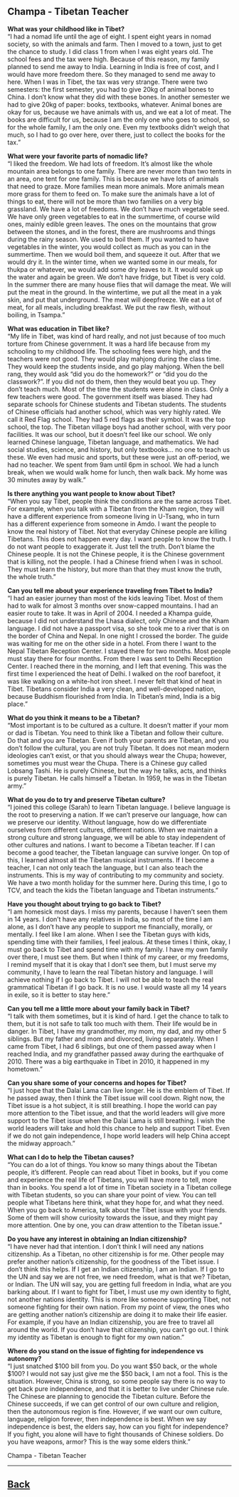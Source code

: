 ## Champa - Tibetan Teacher

**What was your childhood like in Tibet?**
<br>
“I had a nomad life until the age of eight. I spent eight years in nomad society, so with the animals and farm. Then I moved to a town, just to get the chance to study. I did class 1 from when I was eight years old. The school fees and the tax were high. Because of this reason, my family planned to send me away to India. Learning in India is free of cost, and I would have more freedom there. So they managed to send me away to here. When I was in Tibet, the tax was very strange. There were two semesters: the first semester, you had to give 20kg of animal bones to China. I don’t know what they did with these bones. In another semester we had to give 20kg of paper: books, textbooks, whatever. Animal bones are okay for us, because we have animals with us, and we eat a lot of meat. The books are difficult for us, because I am the only one who goes to school, so for the whole family, I am the only one. Even my textbooks didn’t weigh that much, so I had to go over here, over there, just to collect the books for the tax.”

**What were your favorite parts of nomadic life?**
<br>
“I liked the freedom. We had lots of freedom. It’s almost like the whole mountain area belongs to one family. There are never more than two tents in an area, one tent for one family.  This is because we have lots of animals that need to graze. More families mean more animals. More animals mean more grass for them to feed on. To make sure the animals have a lot of things to eat, there will not be more than two families on a very big grassland. We have a lot of freedoms. We don’t have much vegetable seed. We have only green vegetables to eat in the summertime, of course wild ones, mainly edible green leaves. The ones on the mountains that grow between the stones, and in the forest, there are mushrooms and things during the rainy season. We used to boil them. If you wanted to have vegetables in the winter, you would collect as much as you can in the summertime. Then we would boil them, and squeeze it out. After that we would dry it. In the winter time, when we wanted some in our meals, for thukpa or whatever, we would add some dry leaves to it. It would soak up the water and again be green. We don’t have fridge, but Tibet is very cold. In the summer there are many house flies that will damage the meat. We will put the meat in the ground. In the wintertime, we put all the meat in a yak skin, and put that underground. The meat will deepfreeze. We eat a lot of meat, for all meals, including breakfast. We put the raw flesh, without boiling, in Tsampa.”

**What was education in Tibet like?**
<br>
“My life in Tibet, was kind of hard really, and not just because of too much torture from Chinese government. It was a hard life because from my schooling to my childhood life. The schooling fees were high, and the teachers were not good. They would play mahjong during the class time. They would keep the students inside, and go play mahjong. When the bell rang, they would ask “did you do the homework?” or “did you do the classwork?”. If you did not do them, then they would beat you up. They don’t teach much. Most of the time the students were alone in class. Only a few teachers were good. The government itself was biased. They had separate schools for Chinese students and Tibetan students. The students of Chinese officials had another school, which was very highly rated. We call it Red Flag school. They had 5 red flags as their symbol. It was the top school, the top. The Tibetan village boys had another school, with very poor facilities. It was our school, but it doesn’t feel like our school. We only learned Chinese language, Tibetan language, and mathematics. We had social studies, science, and history, but only textbooks… no one to teach us these. We even had music and sports, but these were just an off-period, we had no teacher. We spent from 9am until 6pm in school. We had a lunch break, when we would walk home for lunch, then walk back. My home was 30 minutes away by walk.”

**Is there anything you want people to know about Tibet?**
<br>
“When you say Tibet, people think the conditions are the same across Tibet. For example, when you talk with a Tibetan from the Kham region, they will have a different experience from someone living in U-Tsang, who in turn has a different experience from someone in Amdo. I want the people to know the real history of Tibet. Not that everyday Chinese people are killing Tibetans. This does not happen every day. I want people to know the truth. I do not want people to exaggerate it. Just tell the truth. Don’t blame the Chinese people. It is not the Chinese people, it is the Chinese government that is killing, not the people. I had a Chinese friend when I was in school. They must learn the history, but more than that they must know the truth, the whole truth.”

**Can you tell me about your experience traveling from Tibet to India?**
<br>
“I had an easier journey than most of the kids leaving Tibet. Most of them had to walk for almost 3 months over snow-capped mountains. I had an easier route to take. It was in April of 2004. I needed a Khampa guide, because I did not understand the Lhasa dialect, only Chinese and the Kham language. I did not have a passport visa, so she took me to a river that is on the border of China and Nepal. In one night I crossed the border. The guide was waiting for me on the other side in a hotel. From there I want to the Nepal Tibetan Reception Center. I stayed there for two months. Most people must stay there for four months. From there I was sent to Delhi Reception Center. I reached there in the morning, and I left that evening. This was the first time I experienced the heat of Delhi. I walked on the roof barefoot, it was like walking on a white-hot iron sheet. I never felt that kind of heat in Tibet. Tibetans consider India a very clean, and well-developed nation, because Buddhism flourished from India. In Tibetan’s mind, India is a big place.”

**What do you think it means to be a Tibetan?**
<br>
“Most important is to be cultured as a culture. It doesn’t matter if your mom or dad is Tibetan. You need to think like a Tibetan and follow their culture. Do that and you are Tibetan. Even if both your parents are Tibetan, and you don’t follow the cultural, you are not truly Tibetan. It does not mean modern ideologies can’t exist, or that you should always wear the Chupa; however, sometimes you must wear the Chupa. There is a Chinese guy called Lobsang Tashi. He is purely Chinese, but the way he talks, acts, and thinks is purely Tibetan. He calls himself a Tibetan. In 1959, he was in the Tibetan army.”

**What do you do to try and preserve Tibetan culture?**
<br>
“I joined this college (Sarah) to learn Tibetan language. I believe language is the root to preserving a nation. If we can’t preserve our language, how can we preserve our identity. Without language, how do we differentiate ourselves from different cultures, different nations. When we maintain a strong culture and strong language, we will be able to stay independent of other cultures and nations. I want to become a Tibetan teacher. If I can become a good teacher, the Tibetan language can survive longer. On top of this, I learned almost all the Tibetan musical instruments. If I become a teacher, I can not only teach the language, but I can also teach the instruments. This is my way of contributing to my community and society. We have a two month holiday for the summer here. During this time, I go to TCV, and teach the kids the Tibetan language and Tibetan instruments.”

**Have you thought about trying to go back to Tibet?**
<br>
“I am homesick most days. I miss my parents, because I haven’t seen them in 14 years. I don’t have any relatives in India, so most of the time I am alone, as I don’t have any people to support me financially, morally, or mentally. I feel like I am alone. When I see the Tibetan guys with kids, spending time with their families, I feel jealous. At these times I think, okay, I must go back to Tibet and spend time with my family. I have my own family over there, I must see them. But when I think of my career, or my freedoms, I remind myself that it is okay that I don’t see them, but I must serve my community, I have to learn the real Tibetan history and language. I will achieve nothing if I go back to Tibet. I will not be able to teach the real grammatical Tibetan if I go back. It is no use. I would waste all my 14 years in exile, so it is better to stay here.”

**Can you tell me a little more about your family back in Tibet?**
<br>
“I talk with them sometimes, but it is kind of hard. I get the chance to talk to them, but it is not safe to talk too much with them. Their life would be in danger. In Tibet, I have my grandmother, my mom, my dad, and my other 5 siblings. But my father and mom and divorced, living separately. When I came from Tibet, I had 6 siblings, but one of them passed away when I reached India, and my grandfather passed away during the earthquake of 2010. There was a big earthquake in Tibet in 2010, it happened in my hometown.”

**Can you share some of your concerns and hopes for Tibet?**
<br>
“I just hope that the Dalai Lama can live longer. He is the emblem of Tibet. If he passed away, then I think the Tibet issue will cool down. Right now, the Tibet issue is a hot subject, it is still breathing. I hope the world can pay more attention to the Tibet issue, and that the world leaders will give more support to the Tibet issue when the Dalai Lama is still breathing. I wish the world leaders will take and hold this chance to help and support Tibet. Even if we do not gain independence, I hope world leaders will help China accept the midway approach.”

**What can I do to help the Tibetan causes?**
<br>
“You can do a lot of things. You know so many things about the Tibetan people, it’s different. People can read about Tibet in books, but if you come and experience the real life of Tibetans, you will have more to tell, more than in books. You spend a lot of time in Tibetan society in a Tibetan college with Tibetan students, so you can share your point of view. You can tell people what Tibetans here think, what they hope for, and what they need. When you go back to America, talk about the Tibet issue with your friends. Some of them will show curiosity towards the issue, and they might pay more attention. One by one, you can draw attention to the Tibetan issue.”

**Do you have any interest in obtaining an Indian citizenship?**
<br>
“I have never had that intention. I don’t think I will need any nations citizenship. As a Tibetan, no other citizenship is for me. Other people may prefer another nation’s citizenship, for the goodness of the Tibet issue. I don’t think this helps. If I get an Indian citizenship, I am an Indian. If I go to the UN and say we are not free, we need freedom, what is that we? Tibetan, or Indian. The UN will say, you are getting full freedom in India, what are you barking about. If I want to fight for Tibet, I must use my own identity to fight, not another nations identity. This is more like someone supporting Tibet, not someone fighting for their own nation. From my point of view, the ones who are getting another nation’s citizenship are doing it to make their life easier. For example, if you have an Indian citizenship, you are free to travel all around the world. If you don’t have that citizenship, you can’t go out. I think my identity as Tibetan is enough to fight for my own nation.”

**Where do you stand on the issue of fighting for independence vs autonomy?**
<br>
“I just snatched $100 bill from you. Do you want $50 back, or the whole $100? I would not say just give me the $50 back, I am not a fool. This is the situation. However, China is strong, so some people say there is no way to get back pure independence, and that it is better to live under Chinese rule. The Chinese are planning to genocide the Tibetan culture. Before the Chinese succeeds, if we can get control of our own culture and religion, then the autonomous region is fine. However, if we want our own culture, language, religion forever, then independence is best. When we say independence is best, the elders say, how can you fight for independence? If you fight, you alone will have to fight thousands of Chinese soldiers. Do you have weapons, armor? This is the way some elders think.”

Champa - Tibetan Teacher

---
## [Back](/pages/humans_of_dharamshala.md)
